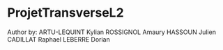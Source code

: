 # ProjetTransverseL2

Author by:
ARTU-LEQUINT Kylian
ROSSIGNOL Amaury
HASSOUN Julien
CADILLAT Raphael
LEBERRE Dorian